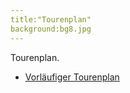```yaml
---
title:"Tourenplan"
background:bg8.jpg
---
```

Tourenplan.
- [Vorläufiger Tourenplan](/assets/images/Tourenplan%2015%20-29%2007%20%202017.pdf)
